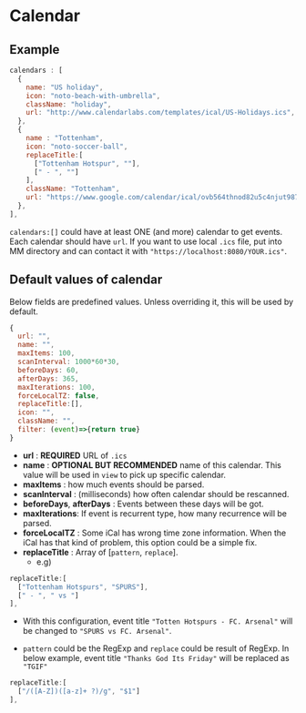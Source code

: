# Calendar

## Example
```javascript
calendars : [
  {
    name: "US holiday",
    icon: "noto-beach-with-umbrella",
    className: "holiday",
    url: "http://www.calendarlabs.com/templates/ical/US-Holidays.ics",
  },
  {
    name : "Tottenham",
    icon: "noto-soccer-ball",
    replaceTitle:[
      ["Tottenham Hotspur", ""],
      [" - ", ""]
    ],
    className: "Tottenham",
    url: "https://www.google.com/calendar/ical/ovb564thnod82u5c4njut98728%40group.calendar.google.com/public/basic.ics",
  },
],
```
`calendars:[]` could have at least ONE (and more) calendar to get events. Each calendar should have `url`. If you want to use local `.ics` file, put into MM directory and can contact it with `"https://localhost:8080/YOUR.ics"`. 

## Default values of calendar
Below fields are predefined values. Unless overriding it, this will be used by default.
```javascript
{
  url: "",
  name: "",
  maxItems: 100,
  scanInterval: 1000*60*30,
  beforeDays: 60,
  afterDays: 365,
  maxIterations: 100,
  forceLocalTZ: false,
  replaceTitle:[],
  icon: "",
  className: "",
  filter: (event)=>{return true}
}
```
- **url** : **REQUIRED** URL of `.ics`
- **name** : **OPTIONAL BUT RECOMMENDED** name of this calendar. This value will be used in `view` to pick up specific calendar.
- **maxItems** : how much events should be parsed.
- **scanInterval** : (milliseconds) how often calendar should be rescanned.
- **beforeDays**, **afterDays** : Events between these days will be got.
- **maxIterations**: If event is recurrent type, how many recurrence will be parsed.
- **forceLocalTZ** : Some iCal has wrong time zone information. When the iCal has that kind of problem, this option could be a simple fix.
- **replaceTitle** : Array of [`pattern`, `replace`].
  - e.g) 
```js
replaceTitle:[
  ["Tottenham Hotspurs", "SPURS"],
  [" - ", " vs "]
],
```
  - With this configuration, event title `"Totten Hotspurs - FC. Arsenal"` will be changed to `"SPURS vs FC. Arsenal"`.

  - `pattern` could be the RegExp and `replace` could be result of RegExp. In below example, event title `"Thanks God Its Friday"` will be replaced as `"TGIF"`
```js
replaceTitle:[
  ["/([A-Z])([a-z]+ ?)/g", "$1"]
],
```
